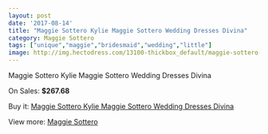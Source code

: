 ```yaml
---
layout: post
date: '2017-08-14'
title: "Maggie Sottero Kylie Maggie Sottero Wedding Dresses Divina"
category: Maggie Sottero
tags: ["unique","maggie","bridesmaid","wedding","little"]
image: http://img.hectodress.com/13100-thickbox_default/maggie-sottero-kylie-maggie-sottero-wedding-dresses-divina.jpg
---
```

Maggie Sottero Kylie Maggie Sottero Wedding Dresses Divina

On Sales: **$267.68**
<a href="https://www.hectodress.com/maggie-sottero/6378-maggie-sottero-kylie-maggie-sottero-wedding-dresses-divina.html"><amp-img layout="responsive" width="600" height="600" src="//img.hectodress.com/13100-thickbox_default/maggie-sottero-kylie-maggie-sottero-wedding-dresses-divina.jpg" alt="Maggie Sottero Kylie Maggie Sottero Wedding Dresses Divina 0" /></a>
<a href="https://www.hectodress.com/maggie-sottero/6378-maggie-sottero-kylie-maggie-sottero-wedding-dresses-divina.html"><amp-img layout="responsive" width="600" height="600" src="//img.hectodress.com/13101-thickbox_default/maggie-sottero-kylie-maggie-sottero-wedding-dresses-divina.jpg" alt="Maggie Sottero Kylie Maggie Sottero Wedding Dresses Divina 1" /></a>

Buy it: [Maggie Sottero Kylie Maggie Sottero Wedding Dresses Divina](https://www.hectodress.com/maggie-sottero/6378-maggie-sottero-kylie-maggie-sottero-wedding-dresses-divina.html "Maggie Sottero Kylie Maggie Sottero Wedding Dresses Divina")

View more: [Maggie Sottero](https://www.hectodress.com/109-maggie-sottero "Maggie Sottero")